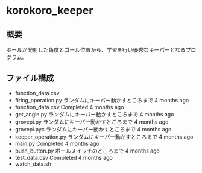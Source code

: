 # korokoro_keeper

## 概要

ボールが発射した角度とゴール位置から、学習を行い優秀なキーパーとなるプログラム。

## ファイル構成

- function_data.csv
- firing_operation.py	ランダムにキーパー動かすところまで	4 months ago
- function_data.csv	Completed	4 months ago
- get_angle.py	ランダムにキーパー動かすところまで	4 months ago
- grovepi.py	ランダムにキーパー動かすところまで	4 months ago
- grovepi.pyc	ランダムにキーパー動かすところまで	4 months ago
- keeper_operation.py	ランダムにキーパー動かすところまで	4 months ago
- main.py	Completed	4 months ago
- push_button.py	ボールスイッチのところまで	4 months ago
- test_data.csv	Completed	4 months ago
- watch_data.sh
